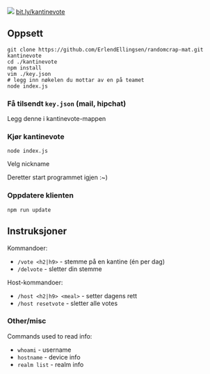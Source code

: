 <img src="https://i.imgur.com/SmLcicd.jpg">
<a href="http://bit.ly/kantinevote">bit.ly/kantinevote</a>


## Oppsett

    git clone https://github.com/ErlendEllingsen/randomcrap-mat.git kantinevote
    cd ./kantinevote
    npm install
    vim ./key.json
    # legg inn nøkelen du mottar av en på teamet
    node index.js

### Få tilsendt `key.json` (mail, hipchat)

Legg denne i kantinevote-mappen

### Kjør kantinevote

`node index.js`

Velg nickname

Deretter start programmet igjen :~)

### Oppdatere klienten
`npm run update`


## Instruksjoner

Kommandoer:

* `/vote <h2|h9>` - stemme på en kantine (én per dag)
* `/delvote` - sletter din stemme

Host-kommandoer:

* `/host <h2|h9> <meal>` - setter dagens rett
* `/host resetvote` - sletter alle votes

### Other/misc

Commands used to read info:

* `whoami` - username
* `hostname` - device info
* `realm list` - realm info


